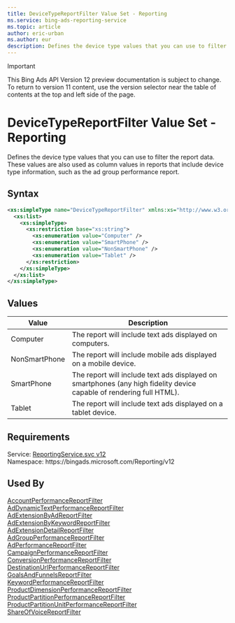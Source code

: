 ```yaml
---
title: DeviceTypeReportFilter Value Set - Reporting
ms.service: bing-ads-reporting-service
ms.topic: article
author: eric-urban
ms.author: eur
description: Defines the device type values that you can use to filter the report data.
---
```

> [!IMPORTANT]
> This Bing Ads API Version 12 preview documentation is subject to change. To return to version 11 content, use the version selector near the table of contents at the top and left side of the page.

# DeviceTypeReportFilter Value Set - Reporting
Defines the device type values that you can use to filter the report data. These values are also used as column values in reports that include device type information, such as the ad group performance report.

## Syntax
```xml
<xs:simpleType name="DeviceTypeReportFilter" xmlns:xs="http://www.w3.org/2001/XMLSchema">
  <xs:list>
    <xs:simpleType>
      <xs:restriction base="xs:string">
        <xs:enumeration value="Computer" />
        <xs:enumeration value="SmartPhone" />
        <xs:enumeration value="NonSmartPhone" />
        <xs:enumeration value="Tablet" />
      </xs:restriction>
    </xs:simpleType>
  </xs:list>
</xs:simpleType>
```

## <a name="values"></a>Values

|Value|Description|
|-----------|---------------|
|<a name="computer"></a>Computer|The report will include text ads displayed on computers.|
|<a name="nonsmartphone"></a>NonSmartPhone|The report will include mobile ads displayed on a mobile device.|
|<a name="smartphone"></a>SmartPhone|The report will include text ads displayed on smartphones (any high fidelity device capable of rendering full HTML).|
|<a name="tablet"></a>Tablet|The report will include text ads displayed on a tablet device.|

## Requirements
Service: [ReportingService.svc v12](https://reporting.api.bingads.microsoft.com/Api/Advertiser/Reporting/v11/ReportingService.svc)  
Namespace: https\://bingads.microsoft.com/Reporting/v12  

## Used By
[AccountPerformanceReportFilter](accountperformancereportfilter.md)  
[AdDynamicTextPerformanceReportFilter](addynamictextperformancereportfilter.md)  
[AdExtensionByAdReportFilter](adextensionbyadreportfilter.md)  
[AdExtensionByKeywordReportFilter](adextensionbykeywordreportfilter.md)  
[AdExtensionDetailReportFilter](adextensiondetailreportfilter.md)  
[AdGroupPerformanceReportFilter](adgroupperformancereportfilter.md)  
[AdPerformanceReportFilter](adperformancereportfilter.md)  
[CampaignPerformanceReportFilter](campaignperformancereportfilter.md)  
[ConversionPerformanceReportFilter](conversionperformancereportfilter.md)  
[DestinationUrlPerformanceReportFilter](destinationurlperformancereportfilter.md)  
[GoalsAndFunnelsReportFilter](goalsandfunnelsreportfilter.md)  
[KeywordPerformanceReportFilter](keywordperformancereportfilter.md)  
[ProductDimensionPerformanceReportFilter](productdimensionperformancereportfilter.md)  
[ProductPartitionPerformanceReportFilter](productpartitionperformancereportfilter.md)  
[ProductPartitionUnitPerformanceReportFilter](productpartitionunitperformancereportfilter.md)  
[ShareOfVoiceReportFilter](shareofvoicereportfilter.md)  

